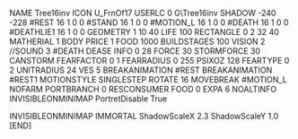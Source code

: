 NAME Tree16inv
ICON U_FrnOf17
USERLC 0 G\Tree16inv SHADOW -240 -228
#REST      16 1 0 0
#STAND     16 1 0 0
#MOTION_L  16 1 0 0
#DEATH 16 1 0 0
#DEATHLIE1 16 1 0 0 
GEOMETRY 1 10 40
LIFE     100
RECTANGLE 0 2 32 40
MATHERIAL 1 BODY
PRICE 1 FOOD 1000
BUILDSTAGES 100
VISION 2
//SOUND 3 #DEATH DEASE
INFO 0 28
FORCE 30
STORMFORCE 30
CANSTORM
FEARFACTOR 0 1
FEARRADIUS 0 255
PSIXOZ 128
FEARTYPE 0 2
UNITRADIUS 24
VES 5
BREAKANIMATION #REST
BREAKANIMATION #REST1
MOTIONSTYLE SINGLESTEP
ROTATE 16
MOVEBREAK #MOTION_L
NOFARM
PORTBRANCH 0
RESCONSUMER FOOD 0
EXPA 6
NOALTINFO
INVISIBLEONMINIMAP
PortretDisable True

INVISIBLEONMINIMAP
IMMORTAL
ShadowScaleX 2.3
ShadowScaleY 1.0
[END]
